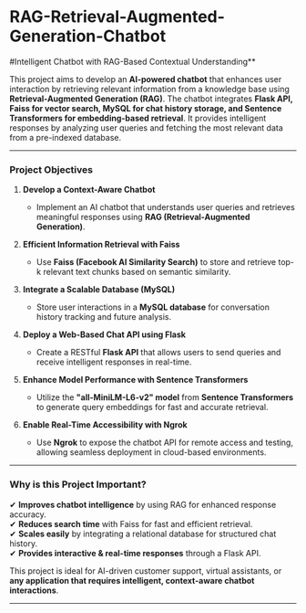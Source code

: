 # RAG-Retrieval-Augmented-Generation-Chatbot

#Intelligent Chatbot with RAG-Based Contextual Understanding**  
 
This project aims to develop an **AI-powered chatbot** that enhances user interaction by retrieving relevant information from a knowledge base using **Retrieval-Augmented Generation (RAG)**. The chatbot integrates **Flask API, Faiss for vector search, MySQL for chat history storage, and Sentence Transformers for embedding-based retrieval**. It provides intelligent responses by analyzing user queries and fetching the most relevant data from a pre-indexed database.  

---

### **Project Objectives**  
1. **Develop a Context-Aware Chatbot**  
   - Implement an AI chatbot that understands user queries and retrieves meaningful responses using **RAG (Retrieval-Augmented Generation)**.  

2. **Efficient Information Retrieval with Faiss**  
   - Use **Faiss (Facebook AI Similarity Search)** to store and retrieve top-k relevant text chunks based on semantic similarity.  

3. **Integrate a Scalable Database (MySQL)**  
   - Store user interactions in a **MySQL database** for conversation history tracking and future analysis.  

4. **Deploy a Web-Based Chat API using Flask**  
   - Create a RESTful **Flask API** that allows users to send queries and receive intelligent responses in real-time.  

5. **Enhance Model Performance with Sentence Transformers**  
   - Utilize the **"all-MiniLM-L6-v2" model** from **Sentence Transformers** to generate query embeddings for fast and accurate retrieval.  

6. **Enable Real-Time Accessibility with Ngrok**  
   - Use **Ngrok** to expose the chatbot API for remote access and testing, allowing seamless deployment in cloud-based environments.  

---

### **Why is this Project Important?**  
✔ **Improves chatbot intelligence** by using RAG for enhanced response accuracy.  
✔ **Reduces search time** with Faiss for fast and efficient retrieval.  
✔ **Scales easily** by integrating a relational database for structured chat history.  
✔ **Provides interactive & real-time responses** through a Flask API.  

This project is ideal for AI-driven customer support, virtual assistants, or **any application that requires intelligent, context-aware chatbot interactions**.   

---
